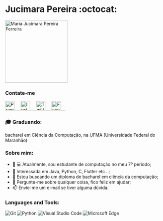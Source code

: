 # Jucimara Pereira :octocat:

<img src = "https://github.com/maricimara98/maricimara98/blob/main/personalizacao/apresentacao.jpg" width="200" title="Maria Jucimara Pereira Ferreira">

<div align="rigth">
  <h3 align="rigth">Contate-me</h3> 
</div>
<p align="rigth">
 <a href="https://www.linkedin.com/in/maricimara98/" target="blank">
  <img align="rigth" alt="Pramod's LinkedIn" width="30px" src="https://www.vectorlogo.zone/logos/linkedin/linkedin-icon.svg" /> &nbsp; &nbsp;
 </a>
 <a href="https://www.instagram.com/maricimara98/" target="blank">
  <img align="rigth" alt="Instagram" width="30px" src="https://www.vectorlogo.zone/logos/instagram/instagram-icon.svg" /> &nbsp; &nbsp;
 </a>
 <a href="https://twitter.com/maricimara98" target="blank">
  <img align="rigth" alt="Twitter" width="30px" src="https://www.vectorlogo.zone/logos/twitter/twitter-official.svg" /> &nbsp; &nbsp;
 </a>
  <a href="https://facebook.com/maricimara98" target="blank">
  <img align="rigth" alt="Facebook" width="30px" src="https://www.vectorlogo.zone/logos/facebook/facebook-official.svg" /> &nbsp; &nbsp;
 </a>
  
### :mortar_board: Graduando:
bacharel em Ciência da Computação, na UFMA (Universidade Federal do Maranhão)

### Sobre mim:

- :woman: 💻 Atualmente, sou estudante de computação no meu 7º período;
- 🤔 Interessada em Java, Python, C, Flutter etc ..;
- :construction: Estou buscando um diploma de bacharel em ciência da computação;
- :speech_balloon: Pergunte-me sobre qualquer coisa, fico feliz em ajudar;
- :mailbox: Envie-me um e-mail se tiver alguma dúvida.

### Languages and Tools:

![Git](https://img.shields.io/badge/Git-F05032?style=flat-square&logo=Git&logoColor=white)
![Python](https://img.shields.io/badge/Python-3776AB?style=flat-square&logo=Python&logoColor=white)
![Visual Studio Code](https://img.shields.io/badge/Visual_Studio_Code-007ACC?style=flat-square&logo=Visual-Studio-Code&logoColor=white)
![Microsoft Edge](https://img.shields.io/badge/Microsoft_Edge-0078D7?style=flat-square&logo=Microsoft-Edge&logoColor=white)
